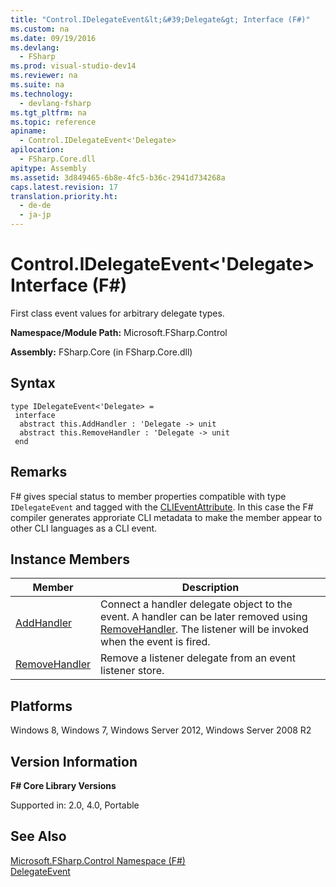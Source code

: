```yaml
---
title: "Control.IDelegateEvent&lt;&#39;Delegate&gt; Interface (F#)"
ms.custom: na
ms.date: 09/19/2016
ms.devlang: 
  - FSharp
ms.prod: visual-studio-dev14
ms.reviewer: na
ms.suite: na
ms.technology: 
  - devlang-fsharp
ms.tgt_pltfrm: na
ms.topic: reference
apiname: 
  - Control.IDelegateEvent<'Delegate>
apilocation: 
  - FSharp.Core.dll
apitype: Assembly
ms.assetid: 3d849465-6b8e-4fc5-b36c-2941d734268a
caps.latest.revision: 17
translation.priority.ht: 
  - de-de
  - ja-jp
---
```

# Control.IDelegateEvent&lt;&#39;Delegate&gt; Interface (F#)
First class event values for arbitrary delegate types.  
  
 **Namespace/Module Path:** Microsoft.FSharp.Control  
  
 **Assembly:** FSharp.Core (in FSharp.Core.dll)  
  
## Syntax  
  
```  
type IDelegateEvent<'Delegate> =  
 interface  
  abstract this.AddHandler : 'Delegate -> unit  
  abstract this.RemoveHandler : 'Delegate -> unit  
 end  
```  
  
## Remarks  
 F# gives special status to member properties compatible with type `IDelegateEvent` and tagged with the [CLIEventAttribute](../vs140/Core.CLIEventAttribute-Class--F#-.md). In this case the F# compiler generates approriate CLI metadata to make the member appear to other CLI languages as a CLI event.  
  
## Instance Members  
  
|Member|Description|  
|------------|-----------------|  
|[AddHandler](../vs140/IDelegateEvent.AddHandler--Delegate--Method--F#-.md)|Connect a handler delegate object to the event. A handler can be later removed using [RemoveHandler](../vs140/IDelegateEvent.RemoveHandler--Delegate--Method--F#-.md). The listener will be invoked when the event is fired.|  
|[RemoveHandler](../vs140/IDelegateEvent.RemoveHandler--Delegate--Method--F#-.md)|Remove a listener delegate from an event listener store.|  
  
## Platforms  
 Windows 8, Windows 7, Windows Server 2012, Windows Server 2008 R2  
  
## Version Information  
 **F# Core Library Versions**  
  
 Supported in: 2.0, 4.0, Portable  
  
## See Also  
 [Microsoft.FSharp.Control Namespace (F#)](../vs140/Microsoft.FSharp.Control-Namespace--F#-.md)   
 [DelegateEvent](../vs140/Control.DelegateEvent--Delegate--Class--F#-.md)